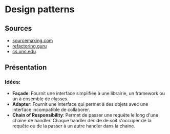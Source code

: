 # Design patterns

<Posts header="Travaux"/>

<Posts header="Création" type="Création"/>

<Posts header="Structure" type="Structure"/>

## Sources

* [sourcemaking.com](https://sourcemaking.com/)
* [refactoring.guru](https://refactoring.guru/design-patterns/composite)
* [cs.unc.edu](https://www.cs.unc.edu/~stotts/GOF/hires/contfso.htm)

## Présentation

### Idées:

* **Façade**: Fournit une interface simplifiée à une librairie, un framework ou un à ensemble de classes.
* **Adapter**: Fournit une interface qui permet à des objets avec une interface incompatible de collaborer.
* **Chain of Responsibility**: Permet de passer une requête le long d'une chaine de <Def def="methode qui prend en charge">handler</Def>. Chaque handler décide de soit s'occuper de la requête ou de la passer à un autre handler dans la chaine.